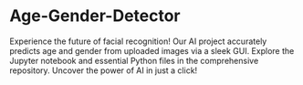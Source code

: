 # Age-Gender-Detector
Experience the future of facial recognition! Our AI project accurately predicts age and gender from uploaded images via a sleek GUI. Explore the Jupyter notebook and essential Python files in the comprehensive repository. Uncover the power of AI in just a click!
